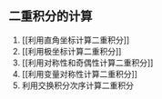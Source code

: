 ## 二重积分的计算

1. [[利用直角坐标计算二重积分]]
2. [[利用极坐标计算二重积分]]
3. [[利用对称性和奇偶性计算二重积分]]
4. [[利用变量对称性计算二重积分]]
5. 利用交换积分次序计算二重积分

